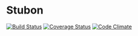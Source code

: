 # Stubon
[![Build Status](https://travis-ci.org/putan/stubon.svg?branch=master)](https://travis-ci.org/putan/stubon) [![Coverage Status](https://coveralls.io/repos/github/putan/stubon/badge.svg?branch=master)](https://coveralls.io/github/putan/stubon?branch=master) [![Code Climate](https://codeclimate.com/github/putan/stubon/badges/gpa.svg)](https://codeclimate.com/github/putan/stubon)
